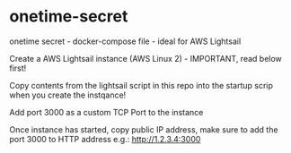 # onetime-secret
onetime secret - docker-compose file - ideal for AWS Lightsail

Create a AWS Lightsail instance (AWS Linux 2) - IMPORTANT, read below first!

Copy contents from the lightsail script in this repo into the startup scrip when you create the instqance!

Add port 3000 as a custom TCP Port to the instance

Once instance has started, copy public IP address, make sure to add the port 3000 to HTTP address
e.g.: http://1.2.3.4:3000

